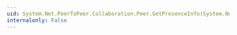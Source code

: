 ```yaml
---
uid: System.Net.PeerToPeer.Collaboration.Peer.GetPresenceInfo(System.Net.PeerToPeer.Collaboration.PeerEndPoint)
internalonly: False
---
```


